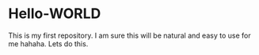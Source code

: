 # Hello-WORLD
This is my first repository.  I am sure this will be natural and easy to use for me hahaha.  Lets do this.
